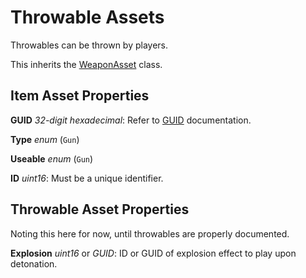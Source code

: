 Throwable Assets
================

Throwables can be thrown by players.

This inherits the [WeaponAsset](/ItemAsset/WeaponAsset.md) class.

Item Asset Properties
---------------------

**GUID** *32-digit hexadecimal*: Refer to [GUID](/GUID.md) documentation.

**Type** *enum* (`Gun`)

**Useable** *enum* (`Gun`)

**ID** *uint16*: Must be a unique identifier.

Throwable Asset Properties
--------------------------

Noting this here for now, until throwables are properly documented.

**Explosion** *uint16* or *GUID*: ID or GUID of explosion effect to play upon detonation.
